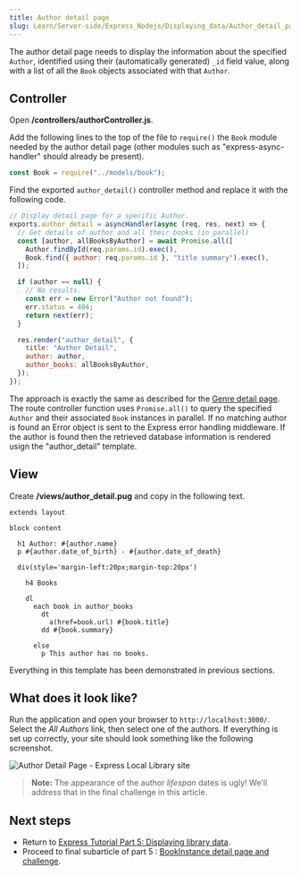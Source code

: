 ```yaml
---
title: Author detail page
slug: Learn/Server-side/Express_Nodejs/Displaying_data/Author_detail_page
---
```


The author detail page needs to display the information about the specified `Author`, identified using their (automatically generated) `_id` field value, along with a list of all the `Book` objects associated with that `Author`.

## Controller

Open **/controllers/authorController.js**.

Add the following lines to the top of the file to `require()` the `Book` module needed by the author detail page (other modules such as "express-async-handler" should already be present).

```js
const Book = require("../models/book");
```

Find the exported `author_detail()` controller method and replace it with the following code.

```js
// Display detail page for a specific Author.
exports.author_detail = asyncHandler(async (req, res, next) => {
  // Get details of author and all their books (in parallel)
  const [author, allBooksByAuthor] = await Promise.all([
    Author.findById(req.params.id).exec(),
    Book.find({ author: req.params.id }, "title summary").exec(),
  ]);

  if (author == null) {
    // No results.
    const err = new Error("Author not found");
    err.status = 404;
    return next(err);
  }

  res.render("author_detail", {
    title: "Author Detail",
    author: author,
    author_books: allBooksByAuthor,
  });
});

```

The approach is exactly the same as described for the [Genre detail page](/en-US/docs/Learn/Server-side/Express_Nodejs/Displaying_data/Genre_detail_page).
The route controller function uses `Promise.all()` to query the specified `Author` and their associated `Book` instances in parallel.
If no matching author is found an Error object is sent to the Express error handling middleware.
If the author is found then the retrieved database information is rendered usign the "author_detail" template.

## View

Create **/views/author_detail.pug** and copy in the following text.

```pug
extends layout

block content

  h1 Author: #{author.name}
  p #{author.date_of_birth} - #{author.date_of_death}

  div(style='margin-left:20px;margin-top:20px')

    h4 Books

    dl
      each book in author_books
        dt
          a(href=book.url) #{book.title}
        dd #{book.summary}

      else
        p This author has no books.
```

Everything in this template has been demonstrated in previous sections.

## What does it look like?

Run the application and open your browser to `http://localhost:3000/`. Select the _All Authors_ link, then select one of the authors. If everything is set up correctly, your site should look something like the following screenshot.

![Author Detail Page - Express Local Library site](locallibary_express_author_detail.png)

> **Note:** The appearance of the author _lifespan_ dates is ugly! We'll address that in the final challenge in this article.

## Next steps

- Return to [Express Tutorial Part 5: Displaying library data](/en-US/docs/Learn/Server-side/Express_Nodejs/Displaying_data).
- Proceed to final subarticle of part 5 : [BookInstance detail page and challenge](/en-US/docs/Learn/Server-side/Express_Nodejs/Displaying_data/BookInstance_detail_page_and_challenge).
